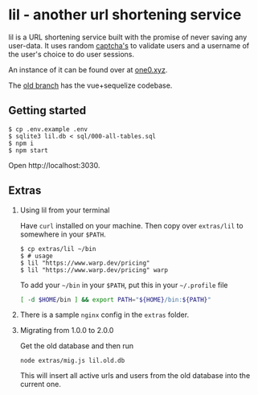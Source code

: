 # lil - another url shortening service

lil is a URL shortening service built with the promise of
never saving any user-data. It uses random [captcha's](https://www.npmjs.com/package/svg-captcha) to validate users and a username of the user's choice to do user sessions.

An instance of it can be found over at [one0.xyz](https://www.one0.xyz/).

The [old branch](https://github.com/aktsbot/lil/tree/old) has the vue+sequelize codebase.

## Getting started

```
$ cp .env.example .env
$ sqlite3 lil.db < sql/000-all-tables.sql
$ npm i
$ npm start
```

Open http://localhost:3030.

## Extras

1. Using lil from your terminal

    Have `curl` installed on your machine. Then copy over `extras/lil` to somewhere
    in your `$PATH`.

    ```
    $ cp extras/lil ~/bin
    $ # usage
    $ lil "https://www.warp.dev/pricing"
    $ lil "https://www.warp.dev/pricing" warp
    ```

    To add your `~/bin` in your `$PATH`, put this in your `~/.profile` file

    ```sh
    [ -d $HOME/bin ] && export PATH="${HOME}/bin:${PATH}"
    ```

2. There is a sample `nginx` config in the `extras` folder.

3. Migrating from 1.0.0 to 2.0.0

    Get the old database and then run

    ```
    node extras/mig.js lil.old.db
    ```

    This will insert all active urls and users from the old database into the current one.
